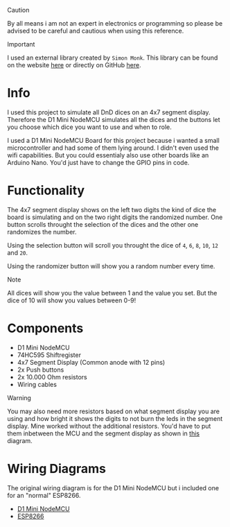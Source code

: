> [!Caution]
> By all means i am not an expert in electronics or programming so please be advised to be careful and cautious when using this reference.

> [!Important]
> I used an external library created by `Simon Monk`. This library can be found on the website [here](http://srmonk.blogspot.com/2012/01/arduino-timer-library.html) or directly on GitHub [here](https://github.com/JChristensen/Timer).

# Info
I used this project to simulate all DnD dices on an 4x7 segment display.
Therefore the D1 Mini NodeMCU simulates all the dices and the buttons let you choose which dice you want to use and when to role.

I used a D1 Mini NodeMCU Board for this project because i wanted a small microcontroller and had some of them lying around. I didn't even used the wifi capabilities. But you could essentialy also use other boards like an Arduino Nano. You'd just have to change the GPIO pins in code.

# Functionality
The 4x7 segment display shows on the left two digits the kind of dice the board is simulating and on the two right digits the randomized number.
One button scrolls throught the selection of the dices and the other one randomizes the number.

Using the selection button will scroll you throught the dice of `4`, `6`, `8`, `10`, `12` and `20`.

Using the randomizer button will show you a random number every time.

> [!Note]
> All dices will show you the value between 1 and the value you set. But the dice of 10 will show you values between 0-9!

# Components
- D1 Mini NodeMCU
- 74HC595 Shiftregister
- 4x7 Segment Display (Common anode with 12 pins)
- 2x Push buttons
- 2x 10.000 Ohm resistors
- Wiring cables

> [!Warning]
> You may also need more resistors based on what segment display you are using and how bright it shows the digits to not burn the leds in the segment display. Mine worked without the additional resistors. You'd have to put them inbetween the MCU and the segment display as shown in [this](/pictures/ESP8266_WiringDiagram_Sketch.png) diagram.

# Wiring Diagrams
The original wiring diagram is for the D1 Mini NodeMCU but i included one for an "normal" ESP8266.

- [D1 Mini NodeMCU](/pictures/D1MiniNodeMCU_WiringDiagram.png)
- [ESP8266](/pictures/ESP8266_WiringDiagram_Sketch.png)
